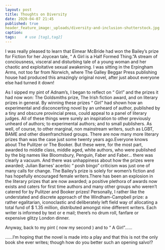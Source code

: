 ```yaml
---
layout: post
title: Thoughts on Diversity
date: 2020-04-07 21:45
published: true
header_feature_image:_uploads/diversity-and-inclusion-shutterstock.jpg
caption:
tags:    # use [tag1,tag2]
---
```

I was really pleased to learn that Eimear McBride had won the  Bailey’s prize for Fiction for her Joycean tale, “ A Girl is a Half Formed Thing.”A stream of conciousness, visceral and disturbing tale of a young woman and her chaotic and exploitative sexual awakening.  I was sitting in the Erpingham Arms, not too far from Norwich, where The Galley Beggar Press publishing house had produced this amazingly original novel, after just about everyone else had turned it down!

As I sipped my pint of Adnam’s, I began to reflect on “ Girl” and the prizes it had now won: The Goldsmiths prize, The Irish fiction award, and on literary prizes in general. By winning these prizes “ Girl” had shown how an experimental and disconcerting novel by an unheard of author, published by a tiny and obscure provincial press, could appeal to a panel of literary judges. All of these things were surely an inspiration to other previously unheard of authors; to experimental authors; and to small publishers. As well, of course, to
other marginal, non mainstream writers, such as LGBT, BAME and other disenfranchised groups. There are now many more literary prizes than was the case just some twenty years ago.Everyone knows about The Pulitzer or The Booker. But these were, for the most part, awarded to middle class, middle aged, white authors, who were published by the big names like Bloomsbury, Penguin, Faber and Faber… there was clearly a vacuum. And there was unhappiness about how the prizes were awarded; Julian Barnes’ acerbic “ posh bingo” criticism was just one of many calls for change. The Bailey’s prize is solely for women’s fiction and has hopefully encouraged female writers.There has been an explosion in the literary prizes that are now awarded; a positive plethora of awards now exists and caters for first time authors and many other groups who weren’t catered for by Pulitzer and Booker prizes!
Personally, I rather like the understated and discrete approach of the Windham-Campbell prize: a rather egalitarian, iconoclastic  and deliberately left field way of allocating a total fund of $ 1.35 million, distributed amongst nine different writers. Each writer is informed by text or e mail; there’s no drum roll, fanfare or expensive glitzy London dinner.

Anyway, back to my pint ( now my second ) and to “ A Girl”……

……I’m hoping that the novel is made into a play and that this is not the only book she ever writes; though how do you better such an opening salvo!?
